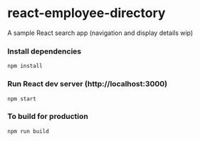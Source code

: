 # react-employee-directory

A sample React search app (navigation and display details wip)

### Install dependencies

```
npm install
```

### Run React dev server (http://localhost:3000)

```
npm start
```

### To build for production

```
npm run build
```